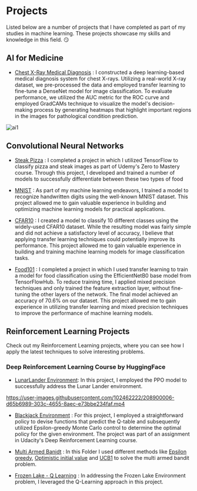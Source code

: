 # Projects
Listed below are a number of projects that I have completed as part of my studies in machine learning. These projects showcase my skills and knowledge in this field. :smirk:

## AI for Medicine

* [Chest X-Ray Medical Diagnosis](https://github.com/heispv/projects/blob/master/ai_for_medicine/ai_for_medical_diagnosis/first_week_programming_assignment/C1_W1_Assignment.ipynb) : I constructed a deep learning-based medical diagnosis system for chest X-rays. Utilizing a real-world X-ray dataset, we pre-processed the data and employed transfer learning to fine-tune a DenseNet model for image classification. To evaluate performance, we utilized the AUC metric for the ROC curve and employed GradCAMs technique to visualize the model's decision-making process by generating heatmaps that highlight important regions in the images for pathological condition prediction.

![ai1](https://user-images.githubusercontent.com/102462222/211542892-4c10a122-cb14-4e2c-be53-ff3bd465e9ef.png)

## Convolutional Neural Networks

* [Steak Pizza](https://github.com/heispv/projects/blob/master/cnn/steak_pizza.ipynb) : I completed a project in which I utilized TensorFlow to classify pizza and steak images as part of Udemy's Zero to Mastery course. Through this project, I developed and trained a number of models to successfully differentiate between these two types of food

* [MNIST](https://github.com/heispv/projects/blob/master/cnn/mnist.ipynb) : As part of my machine learning endeavors, I trained a model to recognize handwritten digits using the well-known MNIST dataset. This project allowed me to gain valuable experience in building and optimizing machine learning models for practical applications.

* [CFAR10](https://github.com/heispv/projects/blob/master/cnn/cfar10.ipynb) : I created a model to classify 10 different classes using the widely-used CFAR10 dataset. While the resulting model was fairly simple and did not achieve a satisfactory level of accuracy, I believe that applying transfer learning techniques could potentially improve its performance. This project allowed me to gain valuable experience in building and training machine learning models for image classification tasks.

* [Food101](https://github.com/heispv/projects/blob/master/cnn/food101.ipynb) : I completed a project in which I used transfer learning to train a model for food classification using the EfficientNetB0 base model from TensorFlowHub. To reduce training time, I applied mixed precision techniques and only trained the feature extraction layer, without fine-tuning the other layers of the network. The final model achieved an accuracy of 70.6% on our dataset. This project allowed me to gain experience in utilizing transfer learning and mixed precision techniques to improve the performance of machine learning models.

## Reinforcement Learning Projects
Check out my Reinforcement Learning projects, where you can see how I apply the latest techniques to solve interesting problems.

### Deep Reinforcement Learning Course by HuggingFace

* [LunarLander Environment](https://github.com/heispv/projects/blob/master/reinforcement-learning/DeepRL_1st_assignment.ipynb): In this project, I employed the PPO model to successfully address the Lunar Lander environment.

https://user-images.githubusercontent.com/102462222/208900006-d65b6989-303c-4655-8aec-e73bbe234faf.mp4



* [Blackjack Environment](https://github.com/heispv/projects/blob/master/reinforcement-learning/black_jack.ipynb) : For this project, I employed a straightforward policy to devise functions that predict the Q-table and subsequently utilized Epsilon-greedy Monte Carlo control to determine the optimal policy for the given environment. The project was part of an assignment in Udacity's Deep Reinforcement Learning course.

* [Multi Armed Banidt](https://github.com/heispv/projects/tree/master/reinforcement-learning/multi_armed_bandit) : In this Folder I used different methods like [Epsilon greedy](https://github.com/heispv/projects/blob/master/reinforcement-learning/multi_armed_bandit/epsilon_greedy.ipynb), [Optimistic initial value](https://github.com/heispv/projects/blob/master/reinforcement-learning/multi_armed_bandit/optimistic_initial_value.ipynb) and [UCB1](https://github.com/heispv/projects/blob/master/reinforcement-learning/multi_armed_bandit/ucb1.ipynb) to solve the multi armed bandit problem.

* [Frozen Lake - Q Learning](https://github.com/heispv/projects/tree/master/reinforcement-learning/fronezlake_q_learning.py) : In addressing the Frozen Lake Environment problem, I leveraged the Q-Learning approach in this project.
